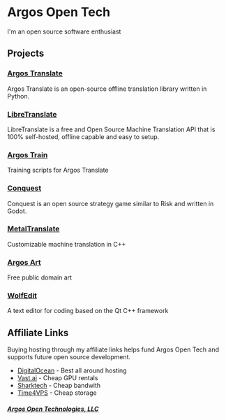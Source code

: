 # Argos Open Tech

I'm an open source software enthusiast 

## Projects
  
### [Argos Translate](https://github.com/argosopentech/argos-translate)

Argos Translate is an open-source offline translation library written in Python.

  
### [LibreTranslate](https://libretranslate.com/)

LibreTranslate is a free and Open Source Machine Translation API that is 100% self-hosted, offline capable and easy to setup.

  
### [Argos Train](https://github.com/argosopentech/argos-train)

Training scripts for Argos Translate

  
### [Conquest](https://github.com/argosopentech/Conquest)

Conquest is an open source strategy game similar to Risk and written in Godot.


  
### [MetalTranslate](https://github.com/argosopentech/MetalTranslate)

Customizable machine translation in C++

  
### [Argos Art](https://art.argosopentech.com/)

Free public domain art

  
### [WolfEdit](https://github.com/argosopentech/WolfEdit)

A text editor for coding based on the Qt C++ framework

## Affiliate Links

Buying hosting through my affiliate links helps fund Argos Open Tech and supports future open source development.

*   [DigitalOcean](https://m.do.co/c/a1af57be6e3f) - Best all around hosting
*   [Vast.ai](http://vast.ai/?ref=24817) - Cheap GPU rentals
*   [Sharktech](https://portal.sharktech.net/aff.php?aff=1181) - Cheap bandwith
*   [Time4VPS](https://www.time4vps.com/?affid=6929) - Cheap storage

##### [Argos Open Technologies, LLC](https://www.argosopentech.com)
